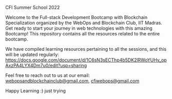 CFI Summer School 2022

Welcome to the Full-stack Development Bootcamp with Blockchain Specialization organized by the WebOps and Blockchain Club, IIT Madras. Get ready to start your journey in web technologies with this amazing Bootcamp! This repository contains all the resources related to the entire bootcamp.

We have compiled learning resources pertaining to all the sessions, and this will be updated regularly: https://docs.google.com/document/d/1C6sN3sECThp4b5DK2lRWoYUHv_opAxzPA4LYX4Dm7u0/edit?usp=sharing

Feel free to reach out to us at our email: webopsandblockchainclub@gmail.com, cfiwebops@gmail.com

Happy Learning :)
just trying 
